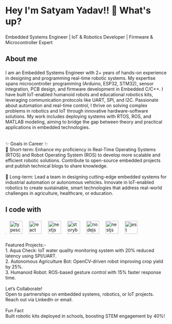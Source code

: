 <h1 align="left">Hey I'm Satyam Yadav!! 👋 What's up?</h1>

###

<p align="left">Embedded Systems Engineer | IoT & Robotics Developer | Firmware & Microcontroller Expert</p>

###

<h2 align="left">About me</h2>

###

<p align="left">I am an Embedded Systems Engineer with 2+ years of hands-on experience in designing and programming real-time robotic systems. My expertise spans microcontroller programming (Arduino, ESP32, STM32), sensor integration, PCB design, and firmware development in Embedded C/C++. I have built IoT-enabled humanoid robots and educational robotics kits, leveraging communication protocols like UART, SPI, and I2C. Passionate about automation and real-time control, I thrive on solving complex problems in robotics and IoT through innovative hardware-software solutions. My work includes deploying systems with RTOS, ROS, and MATLAB modeling, aiming to bridge the gap between theory and practical applications in embedded technologies.<br><br><br>✨ Goals in Career ✨<br>🎯 Short-term: Enhance my proficiency in Real-Time Operating Systems (RTOS) and Robot Operating System (ROS) to develop more scalable and efficient robotic solutions. Contribute to open-source embedded projects and publish technical blogs to share knowledge.<br><br>🎯 Long-term: Lead a team in designing cutting-edge embedded systems for industrial automation or autonomous vehicles. Innovate in IoT-enabled robotics to create sustainable, smart technologies that address real-world challenges in agriculture, healthcare, or education.</p>

###

<h2 align="left">I code with</h2>

###

<div align="left">
  <img src="https://cdn.jsdelivr.net/gh/devicons/devicon/icons/javascript/javascript-original.svg" height="4" alt="javascript logo"  />
  <img width="1" />
  <img src="https://cdn.jsdelivr.net/gh/devicons/devicon/icons/typescript/typescript-original.svg" height="40" alt="typescript logo"  />
  <img width="12" />
  <img src="https://cdn.jsdelivr.net/gh/devicons/devicon/icons/react/react-original.svg" height="40" alt="react logo"  />
  <img width="12" />
  <img src="https://cdn.jsdelivr.net/gh/devicons/devicon/icons/nextjs/nextjs-original.svg" height="40" alt="nextjs logo"  />
  <img width="12" />
  <img src="https://cdn.jsdelivr.net/gh/devicons/devicon/icons/storybook/storybook-original.svg" height="40" alt="storybook logo"  />
  <img width="12" />
  <img src="https://cdn.jsdelivr.net/gh/devicons/devicon/icons/nodejs/nodejs-original.svg" height="40" alt="nodejs logo"  />
  <img width="12" />
  <img src="https://cdn.jsdelivr.net/gh/devicons/devicon/icons/nestjs/nestjs-original.svg" height="40" alt="nestjs logo"  />
  <img width="12" />
  <img src="https://cdn.jsdelivr.net/gh/devicons/devicon/icons/jest/jest-plain.svg" height="40" alt="jest logo"  />
</div>

###

<p align="left">Featured Projects:-<br>1. Aqua Check: IoT water quality monitoring system with 20% reduced latency using SPI/UART.<br>2. Autonomous Agriculture Bot: OpenCV-driven robot improving crop yield by 25%.<br>3. Humanoid Robot: ROS-based gesture control with 15% faster response time.<br><br>Let’s Collaborate!<br>Open to partnerships on embedded systems, robotics, or IoT projects. Reach out via LinkedIn or email.<br><br>Fun Fact<br>Built robotic kits deployed in schools, boosting STEM engagement by 40%!</p>

###
